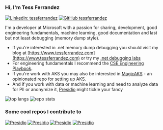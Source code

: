 ### Hi, I'm Tess Ferrandez

[![Linkedin: tessferrandez](https://img.shields.io/badge/-tessferrandez-blue?style=flat-square&logo=Linkedin&logoColor=white&link=https://www.linkedin.com/in/omrimendels)](https://www.linkedin.com/in/tessferrandez)
[![GitHub tessferrandez](https://img.shields.io/github/followers/tessferrandez?label=follow&style=social)](https://github.com/tessferrandez)

I'm a developer at Microsoft with a passion for sharing, development, good engineering fundamentals, machine learning, good documentation and last but not least debugging (memory dump style).

- If you're interested in .net memory dump debugging you should visit my blog at [https://www.tessferrandez.com](https://www.tessferrandez.com) or try my [.net debugging labs](https://github.com/tessferrandez/buggybits)
- For engineering fundamentals I recommend the [CSE Engineering Playbook](https://microsoft.github.io/code-with-engineering-playbook/).
- If you're work with AKS you may also be interested in [MagicAKS](https://github.com/magicaks/magicaks) - an opinionated repo for setting up AKS. 
- And if you work with data or machine learning and need to analyze data for PII or anonymize it, [Presidio](https://github.com/microsoft/presidio) might tickle your fancy

![top langs](https://readme-stats-cfgj2cxdy.vercel.app/api/top-langs/?username=TessFerrandez&hide=jupyter%20notebook,html&theme=light)
![repo stats](https://github-readme-stats.vercel.app/api?username=tessferrandez&show_icons=true&theme=light&line_height=27)

### Some cool repos I contribute to

[![Presidio](https://github-readme-stats.vercel.app/api/pin/?username=magicaks&repo=magicaks&theme=light)](https://github.com/magicaks/magicaks)
[![Presidio](https://github-readme-stats.vercel.app/api/pin/?username=microsoft&repo=code-with-engineering-playbook&theme=light)](https://github.com/microsoft/code-with-engineering-playbook)
[![Presidio](https://github-readme-stats.vercel.app/api/pin/?username=microsoft&repo=presidio&theme=light)](https://github.com/microsoft/presidio)
[![Presidio](https://github-readme-stats.vercel.app/api/pin/?username=tessferrandez&repo=buggybits&theme=light)](https://github.com/tessferrandez/buggybits)
